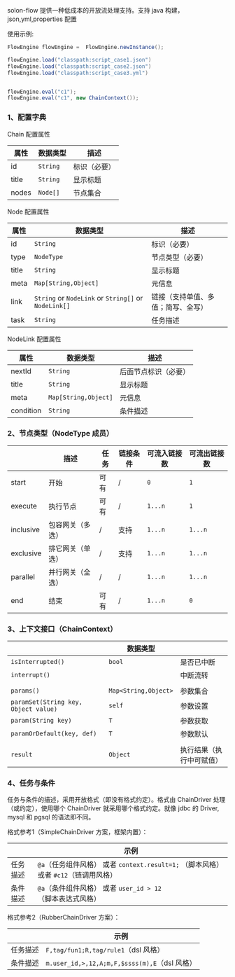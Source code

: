 
solon-flow 提供一种低成本的开放流处理支持。支持 java 构建，json,yml,properties 配置

使用示例:

```java
FlowEngine flowEngine =  FlowEngine.newInstance();

flowEngine.load("classpath:script_case1.json")
flowEngine.load("classpath:script_case2.json")
flowEngine.load("classpath:script_case3.yml")


flowEngine.eval("c1");
flowEngine.eval("c1", new ChainContext());
```

### 1、配置字典

Chain 配置属性

| 属性    | 数据类型     | 描述     |
|-------|----------|--------|
| id    | `String` | 标识（必要） |
| title | `String` | 显示标题   |
| nodes | `Node[]` | 节点集合   |



Node 配置属性

| 属性       | 数据类型                                          | 描述                |
|----------|-----------------------------------------------|-------------------|
| id       | `String`                                      | 标识（必要）            |
| type     | `NodeType`                                    | 节点类型（必要）          |
| title    | `String`                                      | 显示标题              |
| meta     | `Map[String,Object]`                          | 元信息               |
| link     | `String` or `NodeLink` or `String[]`  or `NodeLink[]` | 链接（支持单值、多值；简写、全写） |
| task     | `String`                                      | 任务描述              |

NodeLink 配置属性


| 属性         | 数据类型                 | 描述         |
|------------|----------------------|------------|
| nextId     | `String`             | 后面节点标识（必要） |
| title      | `String`             | 显示标题       |
| meta       | `Map[String,Object]` | 元信息        |
| condition  | `String`             | 条件描述       |

### 2、节点类型（NodeType 成员）

|             | 描述       | 任务 | 链接条件 | 可流入链接数  | 可流出链接数   |
|-------------|----------|----|------|---------|---------|
| start       | 开始       | 可有 | /    | `0`     | `1`     | 
| execute     | 执行节点     | 可有 | /    | `1...n` | `1`     | 
| inclusive   | 包容网关（多选） | /  | 支持   | `1...n` | `1...n` | 
| exclusive   | 排它网关（单选） | /  | 支持   | `1...n` | `1...n` | 
| parallel    | 并行网关（全选） | /  | /    | `1...n` | `1...n` | 
| end         | 结束       | 可有 | /    | `1...n` | `0`     | 


### 3、上下文接口（ChainContext）

|                                      | 数据类型                 |              |
|--------------------------------------|----------------------|--------------|
| `isInterrupted()`                    | `bool`               | 是否已中断        |
| `interrupt()`                        |                      | 中断流转         |
|                                      |                      |              |
| `params()`                           | `Map<String,Object>` | 参数集合         |
| `paramSet(String key, Object value)` | `self`               | 参数设置         |
| `param(String key)`                  | `T`                  | 参数获取         |
| `paramOrDefault(key, def)`           | `T`                  | 参数默认         |
|                                      |                      |              |
| `result`                             | `Object`             | 执行结果（执行中可赋值） |


### 4、任务与条件

任务与条件的描述，采用开放格式（即没有格式约定）。格式由 ChainDriver 处理（或约定），使用哪个 ChainDriver 就采用哪个格式约定。就像 jdbc 的 Driver, mysql 和 pgsql 的语法即不同。

格式参考1（SimpleChainDriver 方案，框架内置）：

|        | 示例                                                          | 
|--------|-------------------------------------------------------------|
| 任务描述   | `@a`（任务组件风格） 或者 `context.result=1;` （脚本风格） 或者 `#c12`（链调用风格） | 
| 条件描述   | `@a`（条件组件风格） 或者 `user_id > 12`（脚本表达式风格）                     | 


格式参考2（RubberChainDriver 方案）：

|            | 示例                                        |
|------------|-------------------------------------------|
| 任务描述       | `F,tag/fun1;R,tag/rule1`（dsl 风格）          |
| 条件描述       | `m.user_id,>,12,A;m,F,$ssss(m),E`（dsl 风格） | 

